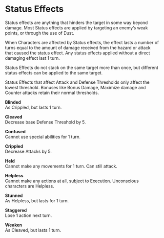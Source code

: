 # Status Effects

Status effects are anything that hinders the target in some way beyond damage. Most Status effects are applied by targeting an enemy’s weak points, or through the use of Dust.

When Characters are affected by Status effects, the effect lasts a number of turns equal to the amount of damage received from the hazard or attack that caused the status effect. Any status effects applied without a direct damaging effect last 1 turn.

Status Effects do not stack on the same target more than once, but different status effects can be applied to the same target.

Status Effects that affect Attack and Defense Thresholds only affect the lowest threshold. Bonuses like Bonus Damage, Maximize damage and Counter attacks retain their normal thresholds.

**Blinded**  
As Crippled, but lasts 1 turn.

**Cleaved**  
Decrease base Defense Threshold by 5.

**Confused**  
Cannot use special abilities for 1 turn.

**Crippled**  
Decrease Attacks by 5.

**Held**  
Cannot make any movements for 1 turn. Can still attack.

**Helpless**  
Cannot make any actions at all, subject to Execution. Unconscious characters are Helpless.

**Stunned**  
As Helpless, but lasts for 1 turn.

**Staggered**  
Lose 1 action next turn.

**Weaken**  
As Cleaved, but lasts 1 turn.
